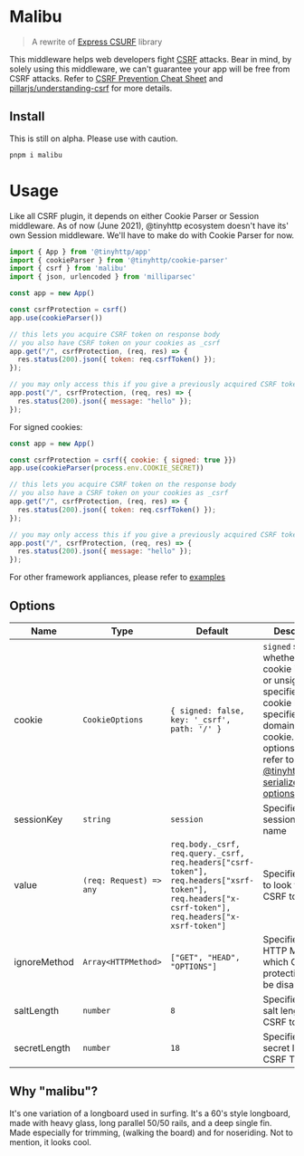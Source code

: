 # Malibu

<!-- badges goes here -->

> A rewrite of [Express CSURF](https://github.com/expressjs/csurf) library

This middleware helps web developers fight [CSRF](https://en.wikipedia.org/wiki/Cross-site_request_forgery) attacks. Bear in mind, by solely using this middleware, we can't guarantee your app will be free from CSRF attacks. Refer to [CSRF Prevention Cheat Sheet](https://cheatsheetseries.owasp.org/cheatsheets/Cross-Site_Request_Forgery_Prevention_Cheat_Sheet.html) and [pillarjs/understanding-csrf](https://github.com/pillarjs/understanding-csrf) for more details.

## Install
This is still on alpha. Please use with caution.
```
pnpm i malibu
```

# Usage

Like all CSRF plugin, it depends on either Cookie Parser or Session middleware. As of now (June 2021), @tinyhttp ecosystem doesn't have its' own Session middleware. We'll have to make do with Cookie Parser for now.

```js
import { App } from '@tinyhttp/app'
import { cookieParser } from '@tinyhttp/cookie-parser'
import { csrf } from 'malibu'
import { json, urlencoded } from 'milliparsec'

const app = new App()

const csrfProtection = csrf()
app.use(cookieParser())

// this lets you acquire CSRF token on response body
// you also have CSRF token on your cookies as _csrf
app.get("/", csrfProtection, (req, res) => {
  res.status(200).json({ token: req.csrfToken() });
});

// you may only access this if you give a previously acquired CSRF token
app.post("/", csrfProtection, (req, res) => {
  res.status(200).json({ message: "hello" });
});
```

For signed cookies:
```js
const app = new App()

const csrfProtection = csrf({ cookie: { signed: true }})
app.use(cookieParser(process.env.COOKIE_SECRET))

// this lets you acquire CSRF token on the response body
// you also have a CSRF token on your cookies as _csrf
app.get("/", csrfProtection, (req, res) => {
  res.status(200).json({ token: req.csrfToken() });
});

// you may only access this if you give a previously acquired CSRF token
app.post("/", csrfProtection, (req, res) => {
  res.status(200).json({ message: "hello" });
});
```

For other framework appliances, please refer to [examples](https://github.com/tinyhttp/malibu/tree/master/examples)

## Options

| Name | Type | Default | Description |
| --- | --- | --- | --- |
| cookie | `CookieOptions` | `{ signed: false, key: '_csrf', path: '/' }` | `signed` specifies whether the cookie is signed or unsigned, `key` specifies to the cookie key, `path` specifies the domain of the cookie. For other options please refer to [@tinyhttp/cookie serializer options](https://github.com/tinyhttp/tinyhttp/tree/master/packages/cookie#options-1) |
| sessionKey | `string` | `session` | Specifies session key name |
| value | `(req: Request) => any` | `req.body._csrf, req.query._csrf, req.headers["csrf-token"], req.headers["xsrf-token"], req.headers["x-csrf-token"], req.headers["x-xsrf-token"]` | Specifies where to look for the CSRF token |
| ignoreMethod | `Array<HTTPMethod>` | `["GET", "HEAD", "OPTIONS"]` | Specifies the HTTP Method in which CSRF protection will be disabled |
| saltLength | `number` | `8` | Specifies the salt length for CSRF token |
| secretLength | `number` | `18` | Specifies the secret length for CSRF Token |


## Why "malibu"?

It's one variation of a longboard used in surfing. It's a 60's style longboard, made with heavy glass, long parallel 50/50 rails, and a deep single fin. Made especially for trimming, (walking the board) and for noseriding. Not to mention, it looks cool.